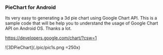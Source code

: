 ### PieChart for Android
Its very easy to generating a 3d pie chart using Google Chart API.
This is a sample code that will be help you to understand the usage of Google Chart API on Android OS.
Thanks a lot.

https://developers.google.com/chart/?csw=1


![3DPieChart](./pic/pic1s.png =250x)


